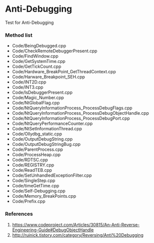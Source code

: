 # Anti-Debugging
Test for Anti-Debugging

### Method list
- Code/BeingDebugged.cpp
- Code/CheckRemoteDebuggerPresent.cpp
- Code/FindWindow.cpp
- Code/GetSystemTime.cpp
- Code/GetTickCount.cpp
- Code/Hardware_BreakPoint_GetThreadContext.cpp
- Code/Harware_Breakpoint_SEH.cpp
- Code/INT2D.cpp
- Code/INT3.cpp
- Code/IsDebuggerPresent.cpp
- Code/Magic_Number.cpp
- Code/NtGlobalFlag.cpp
- Code/NtQueryInformationProcess_ProcessDebugFlags.cpp
- Code/NtQueryInformationProcess_ProcessDebugObjectHandle.cpp
- Code/NtQueryInformationProcess_ProcessDebugPort.cpp
- Code/NtQueryPerformanceCounter.cpp
- Code/NtSetInformationThread.cpp
- Code/Ollydbg_static.cpp
- Code/OutputDebugString.cpp
- Code/OutputDebugStringBug.cpp
- Code/ParentProcess.cpp
- Code/ProcessHeap.cpp
- Code/RDTSC.cpp
- Code/REGISTRY.cpp
- Code/ReadTEB.cpp
- Code/SetUnhandledExceptionFilter.cpp
- Code/SingleStep.cpp
- Code/timeGetTime.cpp
- Code/Self-Debugging.cpp
- Code/Memory_BreakPoints.cpp
- Code/Prefix.cpp

### References
1. https://www.codeproject.com/Articles/30815/An-Anti-Reverse-Engineering-Guide#DebugObjectHandle
2. http://ruinick.tistory.com/category/Reversing/Anti%20Debugging
